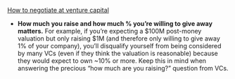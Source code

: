 [How to negotiate at venture capital](https://www.openvc.app/blog/how-to-negotiate-with-vcs)
- **How much you raise and how much % you’re willing to give away matters.** For example, if you’re expecting a $100M post-money valuation but only raising $1M (and therefore only willing to give away 1% of your company), you’ll disqualify yourself from being considered by many VCs (even if they think the valuation is reasonable) because they would expect to own ~10% or more. Keep this in mind when answering the precious “how much are you raising?” question from VCs.









